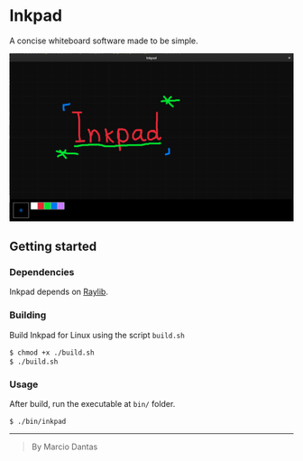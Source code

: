 # Inkpad
A concise whiteboard software made to be simple.

![Screenshot](./screenshot.png)

## Getting started
### Dependencies
Inkpad depends on [Raylib](https://www.raylib.com/).

### Building
Build Inkpad for Linux using the script `build.sh` 
```console
$ chmod +x ./build.sh
$ ./build.sh
```

### Usage
After build, run the executable at `bin/` folder.
```console
$ ./bin/inkpad
```

---

> By Marcio Dantas
